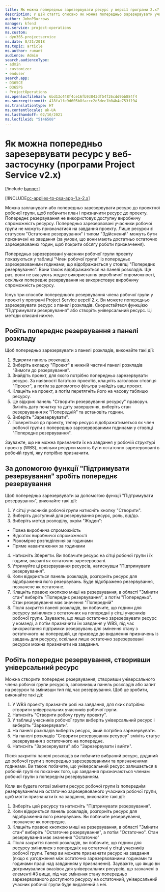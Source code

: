 ```yaml
---
title: Як можна попередньо зарезервувати ресурс у версії програми 2.x?
description: У цій статті описано як можна попередньо зарезервувати учасників робочої групи проекту за допомогою Project Service.
author: JohnPBurrows
manager: kfend
ms.service: project-operations
ms.custom:
- dyn365-projectservice
ms.date: 8/21/2018
ms.topic: article
ms.author: rumant
audience: Admin
search.audienceType:
- admin
- customizer
- enduser
search.app:
- D365CE
- D365PS
- ProjectOperations
ms.openlocfilehash: 6bd13c448f4ce16fb93843df54f26cdd9bb884f4
ms.sourcegitcommit: 418fa1fe9d605b8faccc2d5dee1b04b4e753f194
ms.translationtype: HT
ms.contentlocale: uk-UA
ms.lasthandoff: 02/10/2021
ms.locfileid: "5146508"
---
```

# <a name="how-do-i-soft-book-resources-in-the-web-app-project-service-app-v2x"></a>Як можна попередньо зарезервувати ресурс у веб-застосунку (програми Project Service v2.x)

[!include [banner](../includes/psa-now-project-operations.md)]

[!INCLUDE[cc-applies-to-psa-app-1.x-2.x](../includes/cc-applies-to-psa-app-1x-2x.md)]

Можна запланувати або попередньо зарезервувати ресурс до проектної робочої групи, щоб побачити план і призначити ресурс до проекту. Попереднє резервування не використовує доступну виробничу спроможність ресурсу. Попередньо зарезервовані учасники робочої групи не можуть призначатися на завдання проекту. Лише ресурси зі статусом "Остаточне резервування" і типом "Здійснений" можуть бути призначені на завдання (за умови, що вони мають достатньо остаточно зарезервованих годин, щоб покрити обсягу роботи призначення).

Попередньо зарезервовані учасники робочої групи проекту показуються у таблиці "Член робочої групи" із попередньо зарезервованими годинами, що відображається у стовпці "Попереднє резервування". Вони також відображаються на панелі розкладів. Ще раз, вони не вказують жодне використання виробничої спроможності, оскільки попереднє резервування не використовує виробничу спроможність ресурсу.

Існує три способи попереднього резервування члена робочої групи у проекті у програмі Project Service версії 2.x. Ви можете попередньо зарезервувати ресурс з панелі розкладів. Скористайтеся функцією "Підтримувати резервування" або створіть універсальний ресурс. Ці методи описані нижче.

## <a name="soft-book-with-the-schedule-board"></a>Робіть попереднє резервування з панелі розкладу

Щоб попередньо зарезервувати з панелі розкладів, виконайте такі дії: 
1. Відкрити панель розкладів.
2. Виберіть вкладку "Проект" в нижній частині панелі розкладів "Вимоги до резервування".
3. Знайдіть проект, для якого потрібно попередньо зарезервувати ресурс. За наявності багатьох проектів, клацніть заголовок стовпця "Проект", а потім за допомогою фільтра знайдіть ваш проект.
4. Клацніть на проект, а потім перетягніть його на часову таблицю ресурсу.
5. Це відкриє панель "Створити резервування ресурсу" праворуч. Змініть дату початку та дату завершення, виберіть стан резервування як "Попередній" та встановіть години. 
6. Виберіть "Зарезервувати".
7. Поверніться до проекту, тепер ресурс відображатиметься як член робочої групи з попередньо зарезервованими годинами у стовпці "Попереднє резервування".

Зауважте, що не можна призначити їх на завдання у робочій структурі проекту (WBS), оскільки ресурси мають бути остаточно зарезервовані в робочій групі, яку потрібно призначити.

## <a name="soft-book-using-the-maintain-bookings-feature"></a>За допомогою функції "Підтримувати резервування" зробіть попереднє резервування

Щоб попередньо зарезервувати за допомогою функції "Підтримувати резервування", виконайте такі дії:
1. У сітці учасників робочої групи натисніть кнопку "Створити".
2. Виберіть доступний для резервування ресурс, роль, від/до.
3. Виберіть метод розподілу, окрім "Жоден":
- Повна виробнича спроможність
- Відсоток виробничої спроможності
- Рівномірне розподілення за годинами
- Пряме навантаження за годинами
4. Натисніть Зберегти. Ви побачите ресурс на сітці робочої групи і їх години, вказані як остаточно зарезервовані.
5. Утримуйте ці резервування ресурсів, натиснувши "Підтримувати резервування".
6. Коли відкриється панель розкладів, розгорніть ресурс для відображення його резервувань. Буде відображено резервування, позначене як остаточне.
7. Клацніть правою кнопкою миші на резервування, в області "Змінити стан" виберіть "Попереднє резервування", а потім "Попередньо". Стан резервування має значення "Попередній"
8. Після закриття панелі розкладів, ви побачите, що години для ресурсу змінилися з остаточних на попередні у сітці учасників робочої групи.
Зауважте, що якщо остаточно зарезервувати ресурс у команді, а потім призначити їм завдання у WBS, під час використання підтримки резервувань для змінення стану з остаточного на попередній, це призведе до видалення призначень із завдань для ресурсу, оскільки лише остаточно зарезервовані ресурси можна призначити на завдання.

## <a name="soft-book-by-creating-a-generic-resource"></a>Робіть попереднє резервування, створивши універсальний ресурс

Можна створити попереднє резервування, створивши універсального члена робочої групи ресурсів, заповнивши панель розкладів або запит на ресурси та змінивши тип під час резервування.
Щоб це зробити, виконайте такі дії:

1. У WBS проекту призначте ролі на завдання, для яких потрібно створити універсальних учасників робочої групи.
2. Натисніть "Створити робочу групу проекту".
3. У таблиці учасників робочої групи виберіть універсальний ресурс і виберіть "Зарезервувати".
4. На панелі розкладів виберіть ресурс, який потрібно зарезервувати.
5. На панелі розкладів "Створити резервування ресурсу" змініть статус резервування з остаточного на попереднє.
6. Натисніть "Зарезервувати" або "Зарезервувати і вийти".

Після закриття панелі розкладів ви побачите вибраний ресурс, доданий до робочої групи з попередньо зарезервованими та призначеними годинами. Ви також побачите, що універсальний ресурс залишається в робочій групі як показник того, що завдання призначаються членам робочої групи з попереднім резервуванням.

Коли ви будете готові змінити ресурс робочої групи із попереднім резервуванням на остаточно зарезервованого учасника робочої групи, щоб могти призначати їх на завдання, виконайте такі дії:

1. Виберіть цей ресурсу та натисніть "Підтримувати резервування".
2. Коли відкриється панель розкладів, розгорніть ресурс для відображення його резервувань. Ви побачите резервування, позначене як попереднє.
3. Клацніть правою кнопкою миші на резервування, в області "Змінити стан" виберіть "Остаточне резервування", а потім "Остаточно". Стан резервування має значення "Остаточно"
4. Після закриття панелі розкладів, ви побачите, що години для ресурсу змінилися з попередніх на остаточні у сітці учасників робочої групи. Тепер ви можете призначати ресурс на завдання (якщо є узгодження між остаточно зарезервованими годинами та годинами праці над завданням у призначенні). Зауважте, що якщо ви дотримувалися вказівок для універсальних ресурсів, що зазначені в елементі #3 вище, під час змінення стану попередньо зарезервованого доступного ресурсу на остаточний, універсальний учасник робочої групи буде видалений з неї.
